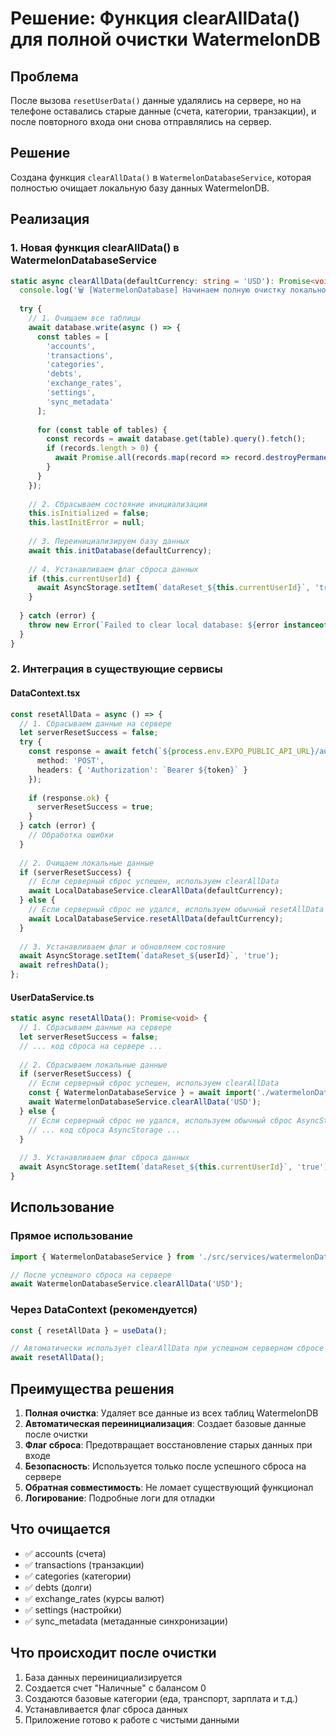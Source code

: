 # Решение: Функция clearAllData() для полной очистки WatermelonDB

## Проблема
После вызова `resetUserData()` данные удалялись на сервере, но на телефоне оставались старые данные (счета, категории, транзакции), и после повторного входа они снова отправлялись на сервер.

## Решение
Создана функция `clearAllData()` в `WatermelonDatabaseService`, которая полностью очищает локальную базу данных WatermelonDB.

## Реализация

### 1. Новая функция clearAllData() в WatermelonDatabaseService

```typescript
static async clearAllData(defaultCurrency: string = 'USD'): Promise<void> {
  console.log('🗑️ [WatermelonDatabase] Начинаем полную очистку локальной базы данных...');
  
  try {
    // 1. Очищаем все таблицы
    await database.write(async () => {
      const tables = [
        'accounts',
        'transactions', 
        'categories',
        'debts',
        'exchange_rates',
        'settings',
        'sync_metadata'
      ];
      
      for (const table of tables) {
        const records = await database.get(table).query().fetch();
        if (records.length > 0) {
          await Promise.all(records.map(record => record.destroyPermanently()));
        }
      }
    });
    
    // 2. Сбрасываем состояние инициализации
    this.isInitialized = false;
    this.lastInitError = null;
    
    // 3. Переинициализируем базу данных
    await this.initDatabase(defaultCurrency);
    
    // 4. Устанавливаем флаг сброса данных
    if (this.currentUserId) {
      await AsyncStorage.setItem(`dataReset_${this.currentUserId}`, 'true');
    }
    
  } catch (error) {
    throw new Error(`Failed to clear local database: ${error instanceof Error ? error.message : String(error)}`);
  }
}
```

### 2. Интеграция в существующие сервисы

#### DataContext.tsx
```typescript
const resetAllData = async () => {
  // 1. Сбрасываем данные на сервере
  let serverResetSuccess = false;
  try {
    const response = await fetch(`${process.env.EXPO_PUBLIC_API_URL}/auth/reset-data`, {
      method: 'POST',
      headers: { 'Authorization': `Bearer ${token}` }
    });
    
    if (response.ok) {
      serverResetSuccess = true;
    }
  } catch (error) {
    // Обработка ошибки
  }
  
  // 2. Очищаем локальные данные
  if (serverResetSuccess) {
    // Если серверный сброс успешен, используем clearAllData
    await LocalDatabaseService.clearAllData(defaultCurrency);
  } else {
    // Если серверный сброс не удался, используем обычный resetAllData
    await LocalDatabaseService.resetAllData(defaultCurrency);
  }
  
  // 3. Устанавливаем флаг и обновляем состояние
  await AsyncStorage.setItem(`dataReset_${userId}`, 'true');
  await refreshData();
};
```

#### UserDataService.ts
```typescript
static async resetAllData(): Promise<void> {
  // 1. Сбрасываем данные на сервере
  let serverResetSuccess = false;
  // ... код сброса на сервере ...
  
  // 2. Сбрасываем локальные данные
  if (serverResetSuccess) {
    // Если серверный сброс успешен, используем clearAllData
    const { WatermelonDatabaseService } = await import('./watermelonDatabase');
    await WatermelonDatabaseService.clearAllData('USD');
  } else {
    // Если серверный сброс не удался, используем обычный сброс AsyncStorage
    // ... код сброса AsyncStorage ...
  }
  
  // 3. Устанавливаем флаг сброса данных
  await AsyncStorage.setItem(`dataReset_${this.currentUserId}`, 'true');
}
```

## Использование

### Прямое использование
```typescript
import { WatermelonDatabaseService } from './src/services/watermelonDatabase';

// После успешного сброса на сервере
await WatermelonDatabaseService.clearAllData('USD');
```

### Через DataContext (рекомендуется)
```typescript
const { resetAllData } = useData();

// Автоматически использует clearAllData при успешном серверном сбросе
await resetAllData();
```

## Преимущества решения

1. **Полная очистка**: Удаляет все данные из всех таблиц WatermelonDB
2. **Автоматическая переинициализация**: Создает базовые данные после очистки
3. **Флаг сброса**: Предотвращает восстановление старых данных при входе
4. **Безопасность**: Используется только после успешного сброса на сервере
5. **Обратная совместимость**: Не ломает существующий функционал
6. **Логирование**: Подробные логи для отладки

## Что очищается

- ✅ accounts (счета)
- ✅ transactions (транзакции)  
- ✅ categories (категории)
- ✅ debts (долги)
- ✅ exchange_rates (курсы валют)
- ✅ settings (настройки)
- ✅ sync_metadata (метаданные синхронизации)

## Что происходит после очистки

1. База данных переинициализируется
2. Создается счет "Наличные" с балансом 0
3. Создаются базовые категории (еда, транспорт, зарплата и т.д.)
4. Устанавливается флаг сброса данных
5. Приложение готово к работе с чистыми данными 